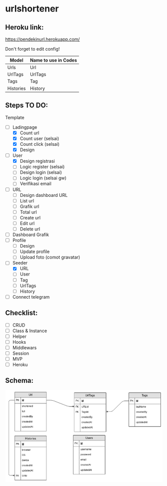 # urlshortener

## Heroku link:
https://pendekinurl.herokuapp.com/

Don't forget to edit config!

| Model     | Name to use in Codes |
| --------- | -------------------- |
| Urls      | Url                  |
| UrlTags   | UrlTags              |
| Tags      | Tag                  |
| Histories | History              |

## Steps TO DO:

Template
- [ ] Ladingpage
  - [x] Count url
  - [x] Count user (selsai)
  - [x] Count click (selsai)
  - [x] Design
- [ ] User
  - [x] Design registrasi
  - [ ] Logic register (selsai)
  - [ ] Design login (selsai)
  - [ ] Logic login (selsai gw)
  - [ ] Verifikasi email
- [ ] URL
  - [ ] Design dashboard URL
  - [ ] List url
  - [ ] Grafik url
  - [ ] Total url
  - [ ] Create url
  - [ ] Edit url
  - [ ] Delete url
- [ ] Dashboard Grafik
- [ ] Profile
  - [ ] Design
  - [ ] Update profile
  - [ ] Upload foto (comot gravatar)
- [ ] Seeder
  - [x] URL
  - [ ] User
  - [ ] Tag
  - [ ] UrlTags
  - [ ] History
- [ ] Connect telegram

## Checklist:

- [ ] CRUD
- [ ] Class & Instance
- [ ] Helper
- [ ] Hooks
- [ ] Middlewars
- [ ] Session
- [ ] MVP
- [ ] Heroku

## Schema:
![alt](schema.png)